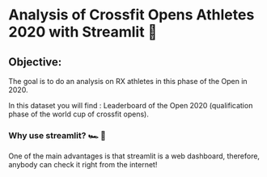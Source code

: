 # Analysis of Crossfit Opens Athletes 2020 with Streamlit 🎨

## Objective:
The goal is to do an analysis on RX athletes in this phase of the Open in 2020.

In this dataset you will find :
Leaderboard of the Open 2020 (qualification phase of the world cup of crossfit opens).

### Why use streamlit? 🏎️ 💨
One of the main advantages is that streamlit is a web dashboard, therefore, anybody can check it right from the internet! 





